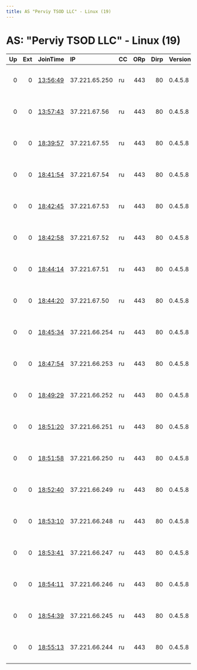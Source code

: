 ```yaml
---
title: AS "Perviy TSOD LLC" - Linux (19)
---
```


# AS: "Perviy TSOD LLC" - Linux (19)

|   Up |   Ext | JoinTime                                                                                            | IP            | CC   |   ORp |   Dirp | Version   | Contact                   | Nickname   |   eFamMembers |
|-----:|------:|:----------------------------------------------------------------------------------------------------|:--------------|:-----|------:|-------:|:----------|:--------------------------|:-----------|--------------:|
|    0 |     0 | [13:56:49](https://metrics.torproject.org/rs.html#details/544230AE556C49CBDE106785FE411EE061598914) | 37.221.65.250 | ru   |   443 |     80 | 0.4.5.8   | freedom at freemail dot c | DTFNODE78  |             1 |
|    0 |     0 | [13:57:43](https://metrics.torproject.org/rs.html#details/593407978F88E7D2B45045676E7C3792BC2C9998) | 37.221.67.56  | ru   |   443 |     80 | 0.4.5.8   | freedom at freemail dot c | DTFNODE77  |             1 |
|    0 |     0 | [18:39:57](https://metrics.torproject.org/rs.html#details/FDC456B40ABF04ED01C4D2DF62E3E34025FB8DD6) | 37.221.67.55  | ru   |   443 |     80 | 0.4.5.8   | freedom at freemail dot c | DTFNODE76  |             1 |
|    0 |     0 | [18:41:54](https://metrics.torproject.org/rs.html#details/6F72987187EB48223995BEFA721755932660D0D7) | 37.221.67.54  | ru   |   443 |     80 | 0.4.5.8   | freedom at freemail dot c | DTFNODE75  |             1 |
|    0 |     0 | [18:42:45](https://metrics.torproject.org/rs.html#details/E0B1ACEB2020E2AEBDD61D088863A39C5A5153DE) | 37.221.67.53  | ru   |   443 |     80 | 0.4.5.8   | freedom at freemail dot c | DTFNODE74  |             1 |
|    0 |     0 | [18:42:58](https://metrics.torproject.org/rs.html#details/75CCA27E6E9A9D208EF71AE60F43E129428575ED) | 37.221.67.52  | ru   |   443 |     80 | 0.4.5.8   | freedom at freemail dot c | DTFNODE73  |             1 |
|    0 |     0 | [18:44:14](https://metrics.torproject.org/rs.html#details/F6247E4CE45231A0B44377FADC8549E82E4FDF5E) | 37.221.67.51  | ru   |   443 |     80 | 0.4.5.8   | freedom at freemail dot c | DTFNODE72  |             1 |
|    0 |     0 | [18:44:20](https://metrics.torproject.org/rs.html#details/86757446C7978D37DE3B4044BAEB4FDB34FD74CE) | 37.221.67.50  | ru   |   443 |     80 | 0.4.5.8   | freedom at freemail dot c | DTFNODE71  |             1 |
|    0 |     0 | [18:45:34](https://metrics.torproject.org/rs.html#details/9CF7F42400E96F49697BC6B48FFA4176D5AB785D) | 37.221.66.254 | ru   |   443 |     80 | 0.4.5.8   | freedom at freemail dot c | DTFNODE70  |             1 |
|    0 |     0 | [18:47:54](https://metrics.torproject.org/rs.html#details/1A3247ED0A7298150DAD6A32822B5948AB59F00D) | 37.221.66.253 | ru   |   443 |     80 | 0.4.5.8   | freedom at freemail dot c | DTFNODE69  |             1 |
|    0 |     0 | [18:49:29](https://metrics.torproject.org/rs.html#details/1CCDABC8710679BF30AFC0F973A8B065A2938529) | 37.221.66.252 | ru   |   443 |     80 | 0.4.5.8   | freedom at freemail dot c | DTFNODE68  |             1 |
|    0 |     0 | [18:51:20](https://metrics.torproject.org/rs.html#details/EA677318632B1AEA1DD50752080AA2F8229AC782) | 37.221.66.251 | ru   |   443 |     80 | 0.4.5.8   | freedom at freemail dot c | DTFNODE67  |             1 |
|    0 |     0 | [18:51:58](https://metrics.torproject.org/rs.html#details/C677A8940EBCFC9AD2DD2469E230AE07DC53EC8C) | 37.221.66.250 | ru   |   443 |     80 | 0.4.5.8   | freedom at freemail dot c | DTFNODE66  |             1 |
|    0 |     0 | [18:52:40](https://metrics.torproject.org/rs.html#details/7D49F10287F3E946334384083983AE90426C7767) | 37.221.66.249 | ru   |   443 |     80 | 0.4.5.8   | freedom at freemail dot c | DTFNODE65  |             1 |
|    0 |     0 | [18:53:10](https://metrics.torproject.org/rs.html#details/A28D6C0BAA9EEBD288713357C46CF6EF081EF673) | 37.221.66.248 | ru   |   443 |     80 | 0.4.5.8   | freedom at freemail dot c | DTFNODE64  |             1 |
|    0 |     0 | [18:53:41](https://metrics.torproject.org/rs.html#details/8379C32653958C165A9C210350C1040B26AF9E7B) | 37.221.66.247 | ru   |   443 |     80 | 0.4.5.8   | freedom at freemail dot c | DTFNODE63  |             1 |
|    0 |     0 | [18:54:11](https://metrics.torproject.org/rs.html#details/3D52C0AA82E5D0E265349FC48A4ADC030274C41C) | 37.221.66.246 | ru   |   443 |     80 | 0.4.5.8   | freedom at freemail dot c | DTFNODE62  |             1 |
|    0 |     0 | [18:54:39](https://metrics.torproject.org/rs.html#details/0F2C2C4189F74AE92D61207A610E5BFAF76B8184) | 37.221.66.245 | ru   |   443 |     80 | 0.4.5.8   | freedom at freemail dot c | DTFNODE61  |             1 |
|    0 |     0 | [18:55:13](https://metrics.torproject.org/rs.html#details/DE0831E369161F4D4576131E21F8360778FBC9B9) | 37.221.66.244 | ru   |   443 |     80 | 0.4.5.8   | freedom at freemail dot c | DTFNODE60  |             1 |
